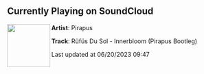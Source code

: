 ## Currently Playing on SoundCloud

[<img align="left" width="100" src="https://i1.sndcdn.com/artworks-IvxHQqOhMHvTa8dG-AfGpjQ-t500x500.jpg">](https://soundcloud.com/pirapus/rufus-du-sol-innerbloom-pirapus-bootleg)

**Artist**: Pirapus 

**Track**: Rüfüs Du Sol - Innerbloom (Pirapus Bootleg)

Last updated at 06/20/2023 09:47

